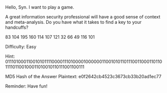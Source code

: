 Hello, Syn.  I want to play a game.

A great information security professional will have a good sense of context and meta-analysis.  Do you have what it takes to find a key to your handcuffs?

83 104 195 160 114 107 121 32 66 49 116 101

Difficulty: Easy 

Hint:
01110100011001010111100001110100001000000110010101101110011000110110111101100100011010010110111001100111

MD5 Hash of the Answer Plaintext: e0f2642cb4523c3673cb33b20ad1ec77

Reminder: Have fun!